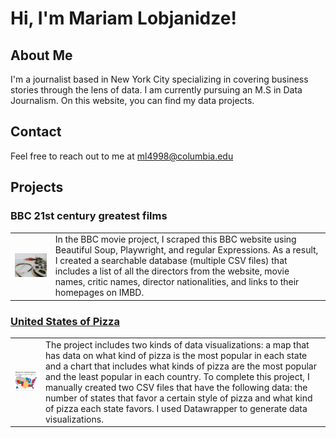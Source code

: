 # Hi, I'm Mariam Lobjanidze!

## About Me

I'm a journalist based in New York City specializing in covering business stories through the lens of data. I am currently pursuing an M.S in Data Journalism. On this website, you can find my data projects. 

## Contact

Feel free to reach out to me at [ml4998@columbia.edu](mailto:ml4998@columbia.edu)

## Projects

### BBC 21st century greatest films


<table>
  <tr>
    <!-- Image cell -->
    <td>
      <img src="BBC.jpg" alt="Description" width="300"/>
    </td>
    <!-- Text cell -->
    <td>
      In the BBC movie project, I scraped this BBC website using Beautiful Soup, Playwright, and regular Expressions. As a result, I created a searchable database (multiple CSV files) that includes a list of all the directors from the website, movie names, critic names, director nationalities, and links to their homepages on IMBD.
    </td>
  </tr>
</table>
   




### [United States of Pizza](https://ml4998.github.io/Pizza-styles/)

<table>
  <tr>
    <!-- Image cell -->
    <td>
      <a href="https://ml4998.github.io/Pizza-styles/"><img src="map.png" alt="Description" width="300"/></a>
    </td>
    <!-- Text cell -->
    <td>
      The project includes two kinds of data visualizations: a map that has data on what kind of pizza is the most popular in each state and a chart that includes what kinds of pizza are the most popular and the least popular in each country. To complete this project, I manually created two CSV files that have the following data: the number of states that favor a certain style of pizza and what kind of pizza each state favors. I used Datawrapper to generate data visualizations.
    </td>
  </tr>
</table>






